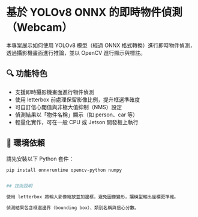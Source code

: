 # 基於 YOLOv8 ONNX 的即時物件偵測（Webcam）

本專案展示如何使用 YOLOv8 模型（經過 ONNX 格式轉換）進行即時物件偵測，透過攝影機畫面進行推論，並以 OpenCV 進行顯示與標註。

## 🔍 功能特色

- 支援即時攝影機畫面進行物件偵測
- 使用 letterbox 前處理保留影像比例，提升框選準確度
- 可自訂信心閾值與非極大值抑制（NMS）設定
- 偵測結果以「物件名稱」顯示（如 person、car 等）
- 輕量化實作，可在一般 CPU 或 Jetson 開發板上執行

## 🧰 環境依賴

請先安裝以下 Python 套件：

```bash
pip install onnxruntime opencv-python numpy


## 技術說明

使用 letterbox 將輸入影像縮放並加邊框，避免圖像變形，讓模型輸出座標更準確。

偵測結果包含框選邊界（bounding box）、類別名稱與信心分數。
